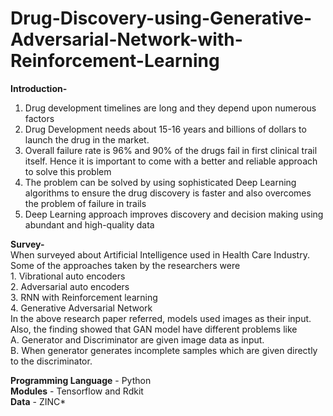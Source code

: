 # Drug-Discovery-using-Generative-Adversarial-Network-with-Reinforcement-Learning


**Introduction-**
1. Drug development timelines are long and they depend upon numerous factors<br />
2. Drug Development needs about 15-16 years and billions of dollars to launch the drug in the market.<br /> 
3. Overall failure rate is 96% and 90% of the drugs fail in first clinical trail itself. Hence it is important to come with a better and reliable approach to solve this problem<br />
4. The problem can be solved by using sophisticated Deep Learning algorithms to ensure the drug discovery is faster and also overcomes the problem of failure in trails<br />
5. Deep Learning approach improves discovery and decision making using abundant and high-quality data<br />

**Survey-**<br />
When surveyed about Artificial Intelligence used in Health Care Industry. Some of the approaches taken by the researchers were<br />
	1. Vibrational auto encoders<br />
	2. Adversarial auto encoders<br />
	3. RNN with Reinforcement learning<br />
	4. Generative Adversarial Network<br />
In the above research paper referred, models used images as their input. <br />
Also, the finding showed that GAN model have different problems like<br />
	A. Generator and Discriminator are given image data as input.<br />
	B. When generator generates incomplete samples which are given directly to the discriminator.<br />

**Programming Language** - Python<br />
**Modules** - Tensorflow and Rdkit<br />
**Data** - ZINC*





